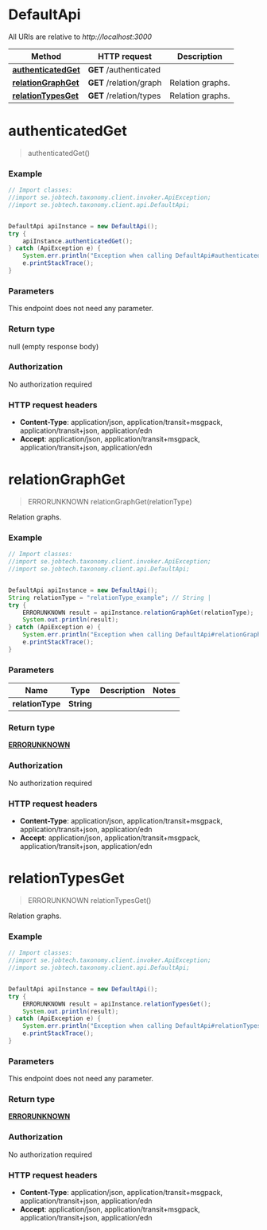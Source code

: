 # DefaultApi

All URIs are relative to *http://localhost:3000*

Method | HTTP request | Description
------------- | ------------- | -------------
[**authenticatedGet**](DefaultApi.md#authenticatedGet) | **GET** /authenticated | 
[**relationGraphGet**](DefaultApi.md#relationGraphGet) | **GET** /relation/graph | Relation graphs.
[**relationTypesGet**](DefaultApi.md#relationTypesGet) | **GET** /relation/types | Relation graphs.


<a name="authenticatedGet"></a>
# **authenticatedGet**
> authenticatedGet()



### Example
```java
// Import classes:
//import se.jobtech.taxonomy.client.invoker.ApiException;
//import se.jobtech.taxonomy.client.api.DefaultApi;


DefaultApi apiInstance = new DefaultApi();
try {
    apiInstance.authenticatedGet();
} catch (ApiException e) {
    System.err.println("Exception when calling DefaultApi#authenticatedGet");
    e.printStackTrace();
}
```

### Parameters
This endpoint does not need any parameter.

### Return type

null (empty response body)

### Authorization

No authorization required

### HTTP request headers

 - **Content-Type**: application/json, application/transit+msgpack, application/transit+json, application/edn
 - **Accept**: application/json, application/transit+msgpack, application/transit+json, application/edn

<a name="relationGraphGet"></a>
# **relationGraphGet**
> ERRORUNKNOWN relationGraphGet(relationType)

Relation graphs.

### Example
```java
// Import classes:
//import se.jobtech.taxonomy.client.invoker.ApiException;
//import se.jobtech.taxonomy.client.api.DefaultApi;


DefaultApi apiInstance = new DefaultApi();
String relationType = "relationType_example"; // String | 
try {
    ERRORUNKNOWN result = apiInstance.relationGraphGet(relationType);
    System.out.println(result);
} catch (ApiException e) {
    System.err.println("Exception when calling DefaultApi#relationGraphGet");
    e.printStackTrace();
}
```

### Parameters

Name | Type | Description  | Notes
------------- | ------------- | ------------- | -------------
 **relationType** | **String**|  |

### Return type

[**ERRORUNKNOWN**](ERRORUNKNOWN.md)

### Authorization

No authorization required

### HTTP request headers

 - **Content-Type**: application/json, application/transit+msgpack, application/transit+json, application/edn
 - **Accept**: application/json, application/transit+msgpack, application/transit+json, application/edn

<a name="relationTypesGet"></a>
# **relationTypesGet**
> ERRORUNKNOWN relationTypesGet()

Relation graphs.

### Example
```java
// Import classes:
//import se.jobtech.taxonomy.client.invoker.ApiException;
//import se.jobtech.taxonomy.client.api.DefaultApi;


DefaultApi apiInstance = new DefaultApi();
try {
    ERRORUNKNOWN result = apiInstance.relationTypesGet();
    System.out.println(result);
} catch (ApiException e) {
    System.err.println("Exception when calling DefaultApi#relationTypesGet");
    e.printStackTrace();
}
```

### Parameters
This endpoint does not need any parameter.

### Return type

[**ERRORUNKNOWN**](ERRORUNKNOWN.md)

### Authorization

No authorization required

### HTTP request headers

 - **Content-Type**: application/json, application/transit+msgpack, application/transit+json, application/edn
 - **Accept**: application/json, application/transit+msgpack, application/transit+json, application/edn

